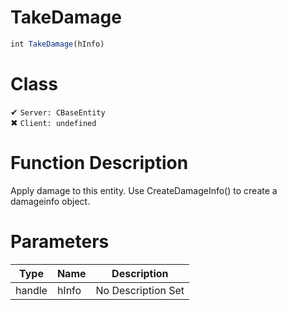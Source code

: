 # TakeDamage
```js
int TakeDamage(hInfo)
```
# Class
✔ `Server: CBaseEntity`  
✖ `Client: undefined`  

# Function Description
Apply damage to this entity. Use CreateDamageInfo() to create a damageinfo object.
# Parameters
Type|Name|Description
--|--|--
handle|hInfo|No Description Set
